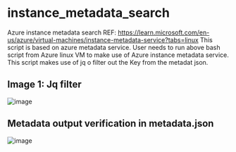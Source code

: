 # instance_metadata_search
Azure instance metadata search
REF: https://learn.microsoft.com/en-us/azure/virtual-machines/instance-metadata-service?tabs=linux
This script is based on azure metadata service. User needs to run above bash script from Azure linux VM to make use of Azure instance metadata service.
This script makes use of jq  o filter out the Key from  the metadat json.

## Image 1:  Jq filter
![image](https://github.com/hrushikesh-deshpande01/instance_metadata_search/assets/100013307/282b8e81-e933-40b1-82c5-5c8cc056d0a3)

## Metadata output verification in metadata.json
![image](https://github.com/hrushikesh-deshpande01/instance_metadata_search/assets/100013307/f74eab13-7ccb-4b3f-bb08-921c30d2d13b)



